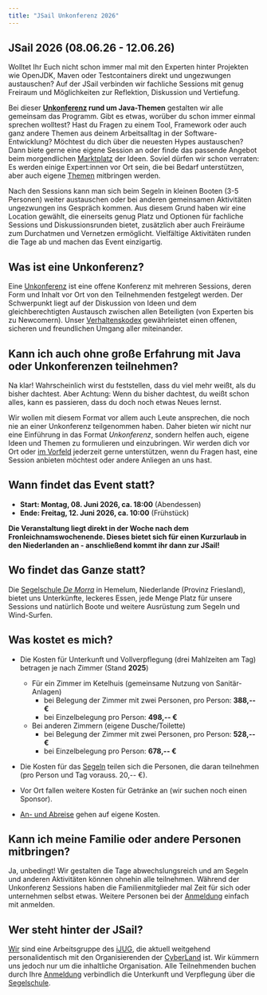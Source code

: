 ```yaml
---
title: "JSail Unkonferenz 2026"
---
```


## JSail 2026 (08.06.26 - 12.06.26)

Wolltet Ihr Euch nicht schon immer mal mit den Experten hinter Projekten wie OpenJDK, Maven oder Testcontainers direkt und ungezwungen austauschen?
Auf der JSail verbinden wir fachliche Sessions mit genug Freiraum und Möglichkeiten zur Reflektion, Diskussion und Vertiefung.

[//]: # (TODO hier Bild mit Lernenden ...)

Bei dieser **[Unkonferenz](unkonferenz/) rund um Java-Themen** gestalten wir alle gemeinsam das Programm.
Gibt es etwas, worüber du schon immer einmal sprechen wolltest?
Hast du Fragen zu einem Tool, Framework oder auch ganz andere Themen aus deinem Arbeitsalltag in der Software-Entwicklung?
Möchtest du dich über die neuesten Hypes austauschen?
Dann biete gerne eine eigene Session an oder finde das passende Angebot beim morgendlichen [Marktplatz](unkonferenz/#marktplatz-der-ideen-und-themen) der Ideen.
Soviel dürfen wir schon verraten: Es werden einige Expert:innen vor Ort sein, die bei Bedarf unterstützen, aber auch eigene [Themen](programm/#Highlights) mitbringen werden.

Nach den Sessions kann man sich beim Segeln in kleinen Booten (3-5 Personen) weiter austauschen oder bei anderen gemeinsamen Aktivitäten ungezwungen ins Gespräch kommen.
Aus diesem Grund haben wir eine Location gewählt, die einerseits genug Platz und Optionen für fachliche Sessions und Diskussionsrunden bietet, zusätzlich aber auch Freiräume zum Durchatmen und Vernetzen ermöglicht.
Vielfältige Aktivitäten runden die Tage ab und machen das Event einzigartig.

[//]: # (TODO hier Bild vom Segeln)

## Was ist eine Unkonferenz?

Eine [Unkonferenz](unkonferenz/) ist eine offene Konferenz mit mehreren Sessions, deren Form und Inhalt vor Ort von den Teilnehmenden festgelegt werden.
Der Schwerpunkt liegt auf der Diskussion von Ideen und dem gleichberechtigten Austausch zwischen allen Beteiligten (von Experten bis zu Newcomern).
Unser [Verhaltenskodex](verhaltenskodex/) gewährleistet einen offenen, sicheren und freundlichen Umgang aller miteinander.

## Kann ich auch ohne große Erfahrung mit Java oder Unkonferenzen teilnehmen?

Na klar! Wahrscheinlich wirst du feststellen, dass du viel mehr weißt, als du bisher dachtest.
Aber Achtung: Wenn du bisher dachtest, du weißt schon alles, kann es passieren, dass du doch noch etwas Neues lernst.

Wir wollen mit diesem Format vor allem auch Leute ansprechen, die noch nie an einer Unkonferenz teilgenommen haben.
Daher bieten wir nicht nur eine Einführung in das Format _Unkonferenz_, sondern helfen auch, eigene Ideen und Themen zu formulieren und einzubringen.
Wir werden dich vor Ort oder [im Vorfeld](kontakt/) jederzeit gerne unterstützen, wenn du Fragen hast, eine Session anbieten möchtest oder andere Anliegen an uns hast.

## Wann findet das Event statt?

* **Start: Montag, 08. Juni 2026, ca. 18:00** (Abendessen)
* **Ende: Freitag, 12. Juni 2026, ca. 10:00** (Frühstück)

**Die Veranstaltung liegt direkt in der Woche nach dem Fronleichnamswochenende. Dieses bietet sich für einen Kurzurlaub in den Niederlanden an - anschließend kommt ihr dann zur JSail!**

## Wo findet das Ganze statt?

Die [Segelschule _De Morra_](location/) in Hemelum, Niederlande (Provinz Friesland), bietet uns Unterkünfte, leckeres Essen, jede Menge Platz für unsere Sessions und natürlich Boote und weitere Ausrüstung zum Segeln und Wind-Surfen.

## Was kostet es mich?

* Die Kosten für Unterkunft und Vollverpflegung (drei Mahlzeiten am Tag) betragen je nach Zimmer (Stand **2025**)
  * Für ein Zimmer im Ketelhuis (gemeinsame Nutzung von Sanitär-Anlagen) 
    * bei Belegung der Zimmer mit zwei Personen, pro Person: **388,-- €**
    * bei Einzelbelegung pro Person: **498,-- €**
  * Bei anderen Zimmern (eigene Dusche/Toilette)
    * bei Belegung der Zimmer mit zwei Personen, pro Person: **528,-- €**
    * bei Einzelbelegung pro Person: **678,-- €**

* Die Kosten für das [Segeln](segeln/) teilen sich die Personen, die daran teilnehmen (pro Person und Tag vorauss. 20,-- €).
* Vor Ort fallen weitere Kosten für Getränke an (wir suchen noch einen Sponsor).
* [An- und Abreise](an+abreise/) gehen auf eigene Kosten.

## Kann ich meine Familie oder andere Personen mitbringen?

Ja, unbedingt! 
Wir gestalten die Tage abwechslungsreich und am Segeln und anderen Aktivitäten können ohnehin alle teilnehmen.
Während der Unkonferenz Sessions haben die Familienmitglieder mal Zeit für sich oder unternehmen selbst etwas.
Weitere Personen bei der [Anmeldung](anmeldung/#familie--partnerinnen) einfach mit anmelden.

## Wer steht hinter der JSail?

[Wir](kontakt/#organisierende) sind eine Arbeitsgruppe des [iJUG](https://ijug.eu), die aktuell weitgehend personalidentisch mit den Organisierenden der [CyberLand](https://cyberland.ijug.eu) ist.
Wir kümmern uns jedoch nur um die inhaltliche Organisation.
Alle Teilnehmenden buchen durch Ihre [Anmeldung](anmeldung/) verbindlich die Unterkunft und Verpflegung über die [Segelschule](location/).
